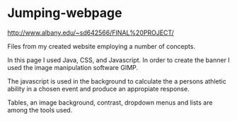 Jumping-webpage
===============

http://www.albany.edu/~sd642566/FINAL%20PROJECT/

Files from my created website employing a number of concepts.

In this page I used Java, CSS, and Javascript. In order to create the banner I 
used the image manipulation software GIMP. 

The javascript is used in the background to calculate the a persons athletic
ability in a chosen event and produce an appropiate response.

Tables, an image background, contrast, dropdown menus and lists are among the 
tools used. 
